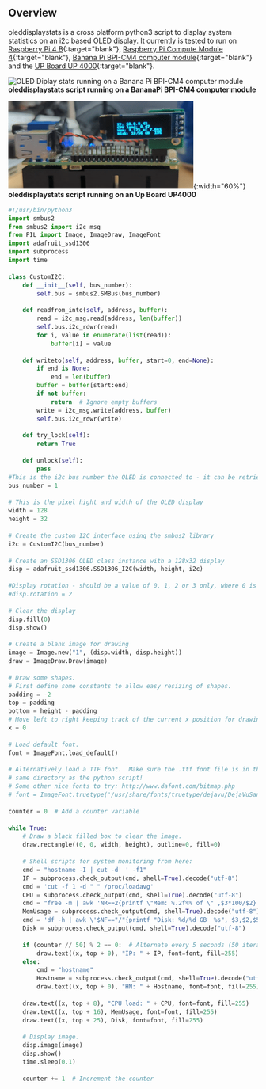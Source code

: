 ## Overview

oleddisplaystats is a cross platform python3 script to display system statistics on an i2c based OLED display. It currently is tested to run on [Raspberry Pi 4 B](https://www.raspberrypi.com/products/raspberry-pi-4-model-b/){:target="blank"}, [Raspberry Pi Compute Module 4](https://www.raspberrypi.com/products/compute-module-4/?variant=raspberry-pi-cm4001000){:target="blank"}, [Banana Pi BPI-CM4 computer module](https://wiki.banana-pi.org/Banana_Pi_BPI-CM4){:target="blank"} and the [UP Board UP 4000](https://up-board.org/up-4000/){:target="blank"}.

![OLED Diplay stats running on a Banana Pi BPI-CM4 computer module](docs/assets/images/oled.gif)<br/>
**oleddisplaystats script running on a BananaPi BPI-CM4 computer module**

![OLED Diplay stats running on an Up Board UP4000](docs/assets/images/up4000.gif){:width="60%"}<br/>
**oleddisplaystats script running on an Up Board UP4000**


```python
#!/usr/bin/python3
import smbus2
from smbus2 import i2c_msg
from PIL import Image, ImageDraw, ImageFont
import adafruit_ssd1306
import subprocess
import time

class CustomI2C:
    def __init__(self, bus_number):
        self.bus = smbus2.SMBus(bus_number)

    def readfrom_into(self, address, buffer):
        read = i2c_msg.read(address, len(buffer))
        self.bus.i2c_rdwr(read)
        for i, value in enumerate(list(read)):
            buffer[i] = value

    def writeto(self, address, buffer, start=0, end=None):
        if end is None:
            end = len(buffer)
        buffer = buffer[start:end]
        if not buffer:
            return  # Ignore empty buffers
        write = i2c_msg.write(address, buffer)
        self.bus.i2c_rdwr(write)

    def try_lock(self):
        return True

    def unlock(self):
        pass
#This is the i2c bus number the OLED is connected to - it can be retrieved via i2cdetect -y -r [x] where x is the bus
bus_number = 1

# This is the pixel hight and width of the OLED display
width = 128
height = 32

# Create the custom I2C interface using the smbus2 library
i2c = CustomI2C(bus_number)

# Create an SSD1306 OLED class instance with a 128x32 display
disp = adafruit_ssd1306.SSD1306_I2C(width, height, i2c)

#Display rotation - should be a value of 0, 1, 2 or 3 only, where 0 is no rotation (default), 1 is rotate 90° clockwise, 2 is 180° rotation and 3 represents 270° rotation.
#disp.rotation = 2

# Clear the display
disp.fill(0)
disp.show()

# Create a blank image for drawing
image = Image.new("1", (disp.width, disp.height))
draw = ImageDraw.Draw(image)

# Draw some shapes.
# First define some constants to allow easy resizing of shapes.
padding = -2
top = padding
bottom = height - padding
# Move left to right keeping track of the current x position for drawing shapes.
x = 0

# Load default font.
font = ImageFont.load_default()

# Alternatively load a TTF font.  Make sure the .ttf font file is in the
# same directory as the python script!
# Some other nice fonts to try: http://www.dafont.com/bitmap.php
# font = ImageFont.truetype('/usr/share/fonts/truetype/dejavu/DejaVuSans.ttf', 9)

counter = 0  # Add a counter variable

while True:
    # Draw a black filled box to clear the image.
    draw.rectangle((0, 0, width, height), outline=0, fill=0)

    # Shell scripts for system monitoring from here:
    cmd = "hostname -I | cut -d' ' -f1"
    IP = subprocess.check_output(cmd, shell=True).decode("utf-8")
    cmd = 'cut -f 1 -d " " /proc/loadavg'
    CPU = subprocess.check_output(cmd, shell=True).decode("utf-8")
    cmd = "free -m | awk 'NR==2{printf \"Mem: %.2f%% of \" ,$3*100/$2}' && free -hm | awk 'NR==2{printf \"%s\", $2}'"
    MemUsage = subprocess.check_output(cmd, shell=True).decode("utf-8")
    cmd = 'df -h | awk \'$NF=="/"{printf "Disk: %d/%d GB  %s", $3,$2,$5}\''
    Disk = subprocess.check_output(cmd, shell=True).decode("utf-8")

    if (counter // 50) % 2 == 0:  # Alternate every 5 seconds (50 iterations)
        draw.text((x, top + 0), "IP: " + IP, font=font, fill=255)
    else:
        cmd = "hostname"
        Hostname = subprocess.check_output(cmd, shell=True).decode("utf-8")
        draw.text((x, top + 0), "HN: " + Hostname, font=font, fill=255)

    draw.text((x, top + 8), "CPU load: " + CPU, font=font, fill=255)
    draw.text((x, top + 16), MemUsage, font=font, fill=255)
    draw.text((x, top + 25), Disk, font=font, fill=255)

    # Display image.
    disp.image(image)
    disp.show()
    time.sleep(0.1)

    counter += 1  # Increment the counter
```